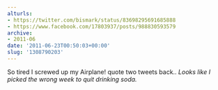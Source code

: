 ```yaml
---
alturls:
- https://twitter.com/bismark/status/83698295691685888
- https://www.facebook.com/17803937/posts/988830593579
archive:
- 2011-06
date: '2011-06-23T00:50:03+00:00'
slug: '1308790203'
---
```


So tired I screwed up my Airplane! quote two tweets back.. *Looks like I picked the wrong week to quit drinking soda.*

